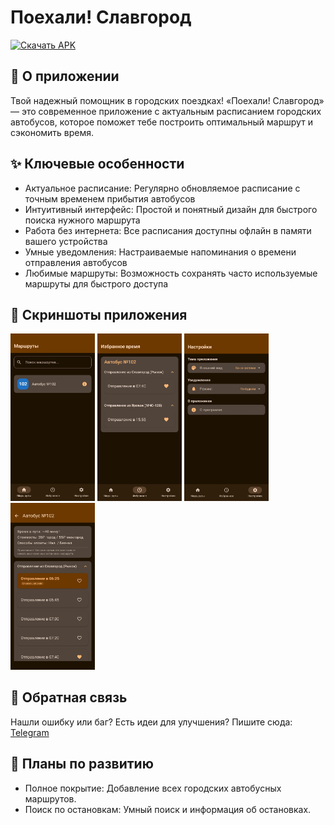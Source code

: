 # Поехали! Славгород
[![Скачать APK](https://img.shields.io/badge/Скачать-APK-success?style=for-the-badge&logo=android)](https://github.com/VseMirka200/Lets_go_Slavgorod/releases)

## 🚌 О приложении ##
Твой надежный помощник в городских поездках! «Поехали! Славгород» — это современное приложение с актуальным расписанием городских автобусов, которое поможет тебе построить оптимальный маршрут и сэкономить время.

## ✨ Ключевые особенности ##
- Актуальное расписание: Регулярно обновляемое расписание с точным временем прибытия автобусов
- Интуитивный интерфейс: Простой и понятный дизайн для быстрого поиска нужного маршрута
- Работа без интернета: Все расписания доступны офлайн в памяти вашего устройства
- Умные уведомления: Настраиваемые напоминания о времени отправления автобусов
- Любимые маршруты: Возможность сохранять часто используемые маршруты для быстрого доступа

## 📱 Скриншоты приложения ##
<img width="135" height="267.25" alt="image" src="https://github.com/VseMirka200/Lets_go_Slavgorod/blob/main/screenshot/1.jpg"/>  <img width="135" height="267.25" alt="image" src="https://github.com/VseMirka200/Lets_go_Slavgorod/blob/main/screenshot/2.jpg"/>  <img width="135" height="267.25" alt="image" src="https://github.com/VseMirka200/Lets_go_Slavgorod/blob/main/screenshot/3.jpg"/>  <img width="135" height="267.25" alt="image" src="https://github.com/VseMirka200/Lets_go_Slavgorod/blob/main/screenshot/4.jpg"/>

## 🤝 Обратная связь ##
Нашли ошибку или баг? Есть идеи для улучшения? Пишите сюда: [Telegram](https://t.me/lets_go_slavgorod_bot)

## 🚀 Планы по развитию ##
- Полное покрытие: Добавление всех городских автобусных маршрутов.
- Поиск по остановкам: Умный поиск и информация об остановках.
